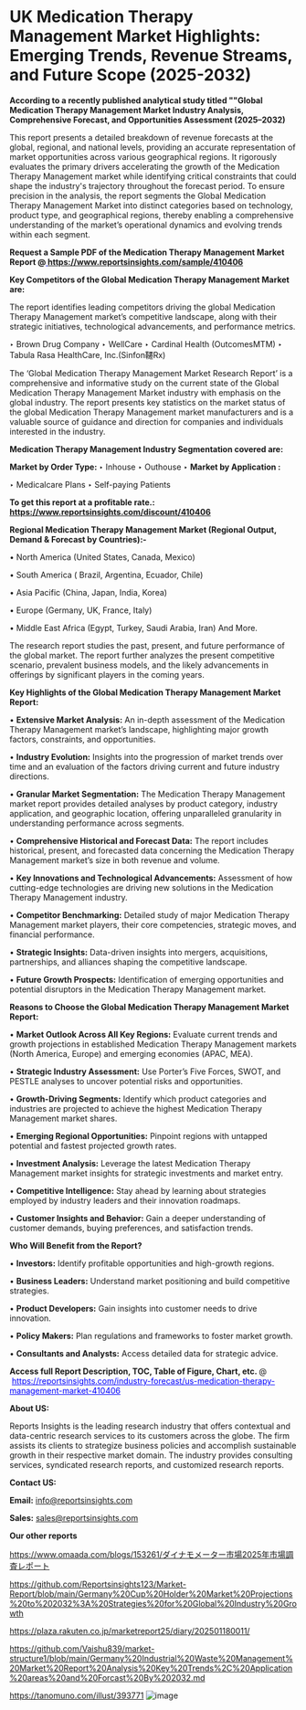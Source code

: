 # UK Medication Therapy Management Market Highlights: Emerging Trends, Revenue Streams, and Future Scope (2025-2032)

<strong>According to a recently published analytical study titled ""Global Medication Therapy Management Market Industry Analysis, Comprehensive Forecast, and Opportunities Assessment (2025–2032)</strong>

This report presents a detailed breakdown of revenue forecasts at the global, regional, and national levels, providing an accurate representation of market opportunities across various geographical regions. It rigorously evaluates the primary drivers accelerating the growth of the Medication Therapy Management market while identifying critical constraints that could shape the industry's trajectory throughout the forecast period. To ensure precision in the analysis, the report segments the Global Medication Therapy Management Market into distinct categories based on technology, product type, and geographical regions, thereby enabling a comprehensive understanding of the market’s operational dynamics and evolving trends within each segment.

<strong>Request a Sample PDF of the Medication Therapy Management Market Report </strong><strong>@<a href=https://www.reportsinsights.com/sample/410406 style=color:#0000ff;> https://www.reportsinsights.com/sample/410406</a></strong></font>

<strong>Key Competitors of the Global Medication Therapy Management Market are:</strong>

The report identifies leading competitors driving the global Medication Therapy Management market’s competitive landscape, along with their strategic initiatives, technological advancements, and performance metrics.

‣ Brown Drug Company
‣ WellCare
‣ Cardinal Health (OutcomesMTM)
‣ Tabula Rasa HealthCare, Inc.(Sinfon韆Rx)

The ‘Global Medication Therapy Management Market Research Report’ is a comprehensive and informative study on the current state of the Global Medication Therapy Management Market industry with emphasis on the global industry. The report presents key statistics on the market status of the global Medication Therapy Management market manufacturers and is a valuable source of guidance and direction for companies and individuals interested in the industry.

<strong>Medication Therapy Management Industry Segmentation covered are:</strong>

<strong>Market by Order Type: </strong>
‣ Inhouse
‣ Outhouse
‣ 
<strong>Market by Application :</strong>

‣ Medicalcare Plans
‣ Self-paying Patients

<strong>To get this report at a profitable rate.: <a href=https://www.reportsinsights.com/discount/410406 style=color:#0000ff;>https://www.reportsinsights.com/discount/410406</a></strong></font>

<strong>Regional Medication Therapy Management Market (Regional Output, Demand &amp; Forecast by Countries):-</strong>

• North America (United States, Canada, Mexico)

• South America ( Brazil, Argentina, Ecuador, Chile)

• Asia Pacific (China, Japan, India, Korea)

• Europe (Germany, UK, France, Italy)

• Middle East Africa (Egypt, Turkey, Saudi Arabia, Iran) And More.

The research report studies the past, present, and future performance of the global market. The report further analyzes the present competitive scenario, prevalent business models, and the likely advancements in offerings by significant players in the coming years.

<strong>Key Highlights of the Global Medication Therapy Management Market Report:</strong>

• <strong>Extensive Market Analysis:</strong> An in-depth assessment of the Medication Therapy Management market’s landscape, highlighting major growth factors, constraints, and opportunities.

• <strong>Industry Evolution:</strong> Insights into the progression of market trends over time and an evaluation of the factors driving current and future industry directions.

• <strong>Granular Market Segmentation:</strong> The Medication Therapy Management market report provides detailed analyses by product category, industry application, and geographic location, offering unparalleled granularity in understanding performance across segments.

• <strong>Comprehensive Historical and Forecast Data:</strong> The report includes historical, present, and forecasted data concerning the Medication Therapy Management market’s size in both revenue and volume.

• <strong>Key Innovations and Technological Advancements:</strong> Assessment of how cutting-edge technologies are driving new solutions in the Medication Therapy Management industry.

• <strong>Competitor Benchmarking:</strong> Detailed study of major Medication Therapy Management market players, their core competencies, strategic moves, and financial performance.

• <strong>Strategic Insights:</strong> Data-driven insights into mergers, acquisitions, partnerships, and alliances shaping the competitive landscape.

• <strong>Future Growth Prospects:</strong> Identification of emerging opportunities and potential disruptors in the Medication Therapy Management market.

<strong>Reasons to Choose the Global Medication Therapy Management Market Report:</strong>

• <strong>Market Outlook Across All Key Regions:</strong> Evaluate current trends and growth projections in established Medication Therapy Management markets (North America, Europe) and emerging economies (APAC, MEA).

• <strong>Strategic Industry Assessment:</strong> Use Porter’s Five Forces, SWOT, and PESTLE analyses to uncover potential risks and opportunities.

• <strong>Growth-Driving Segments:</strong> Identify which product categories and industries are projected to achieve the highest Medication Therapy Management market shares.

• <strong>Emerging Regional Opportunities:</strong> Pinpoint regions with untapped potential and fastest projected growth rates.

• <strong>Investment Analysis:</strong> Leverage the latest Medication Therapy Management market insights for strategic investments and market entry.

• <strong>Competitive Intelligence:</strong> Stay ahead by learning about strategies employed by industry leaders and their innovation roadmaps.

• <strong>Customer Insights and Behavior:</strong> Gain a deeper understanding of customer demands, buying preferences, and satisfaction trends.

<strong>Who Will Benefit from the Report?</strong>

• <strong>Investors:</strong> Identify profitable opportunities and high-growth regions.

• <strong>Business Leaders:</strong> Understand market positioning and build competitive strategies.

• <strong>Product Developers:</strong> Gain insights into customer needs to drive innovation.

• <strong>Policy Makers:</strong> Plan regulations and frameworks to foster market growth.

• <strong>Consultants and Analysts:</strong> Access detailed data for strategic advice.
</ul>
<strong>Access full Report Description, TOC, Table of Figure, Chart, etc. </strong>@  <a href=https://reportsinsights.com/industry-forecast/us-medication-therapy-management-market-410406 style=color:#0000ff;>https://reportsinsights.com/industry-forecast/us-medication-therapy-management-market-410406</a></font>

<strong><strong>About US</strong>:</strong>

Reports Insights is the leading research industry that offers contextual and data-centric research services to its customers across the globe. The firm assists its clients to strategize business policies and accomplish sustainable growth in their respective market domain. The industry provides consulting services, syndicated research reports, and customized research reports.

<strong>Contact US:</strong>

<p class=""""><b>Email:</b> <a href=mailto:info@reportsinsights.com>info@reportsinsights.com</a></p>
<p class=""""><b>Sales:</b> <a href=mailto:sales@reportsinsights.com>sales@reportsinsights.com</a></p>

<strong>Our other reports</strong>

<a href=https://www.omaada.com/blogs/153261/ダイナモメーター市場2025年市場調査レポート>https://www.omaada.com/blogs/153261/ダイナモメーター市場2025年市場調査レポート</a>

<a href=https://github.com/Reportsinsights123/Market-Report/blob/main/Germany%20Cup%20Holder%20Market%20Projections%20to%202032%3A%20Strategies%20for%20Global%20Industry%20Growth>https://github.com/Reportsinsights123/Market-Report/blob/main/Germany%20Cup%20Holder%20Market%20Projections%20to%202032%3A%20Strategies%20for%20Global%20Industry%20Growth</a>

<a href=https://plaza.rakuten.co.jp/marketreport25/diary/202501180011/>https://plaza.rakuten.co.jp/marketreport25/diary/202501180011/</a>

<a href=https://github.com/Vaishu839/market-structure1/blob/main/Germany%20Industrial%20Waste%20Management%20Market%20Report%20Analysis%20Key%20Trends%2C%20Application%20areas%20and%20Forcast%20By%202032.md>https://github.com/Vaishu839/market-structure1/blob/main/Germany%20Industrial%20Waste%20Management%20Market%20Report%20Analysis%20Key%20Trends%2C%20Application%20areas%20and%20Forcast%20By%202032.md</a>

<a href=https://tanomuno.com/illust/393771>https://tanomuno.com/illust/393771</a>
![image](https://github.com/user-attachments/assets/86e49d34-fd5c-4bdb-a247-c80366c048c7)
